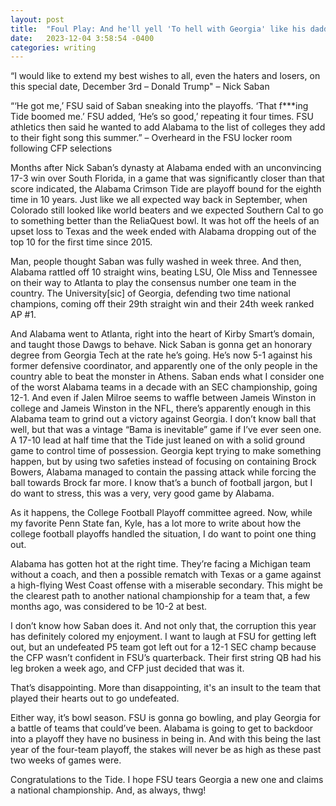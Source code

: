 ```yaml
---
layout: post
title:  "Foul Play: And he'll yell 'To hell with Georgia' like his daddy used to do!"
date:   2023-12-04 3:58:54 -0400
categories: writing
---
```



“I would like to extend my best wishes to all, even the haters and losers, on this special date, December 3rd – Donald Trump"
– Nick Saban

“‘He got me,’ FSU said of Saban sneaking into the playoffs. ‘That f***ing Tide boomed me.’
FSU added, ‘He’s so good,’ repeating it four times.
FSU athletics then said he wanted to add Alabama to the list of colleges they add to their fight song this summer.”
– Overheard in the FSU locker room following CFP selections

Months after Nick Saban’s dynasty at Alabama ended with an unconvincing 17-3 win over South Florida, in a game that was significantly closer than that score indicated, the Alabama Crimson Tide are playoff bound for the eighth time in 10 years. Just like we all expected way back in September, when Colorado still looked like world beaters and we expected Southern Cal to go to something better than the ReliaQuest bowl. It was hot off the heels of an upset loss to Texas and the week ended with Alabama dropping out of the top 10 for the first time since 2015.

Man, people thought Saban was fully washed in week three. And then, Alabama rattled off 10 straight wins, beating LSU, Ole Miss and Tennessee on their way to Atlanta to play the consensus number one team in the country. The University[sic] of Georgia, defending two time national champions, coming off their 29th straight win and their 24th week ranked AP #1.

And Alabama went to Atlanta, right into the heart of Kirby Smart’s domain, and taught those Dawgs to behave. Nick Saban is gonna get an honorary degree from Georgia Tech at the rate he’s going. He’s now 5-1 against his former defensive coordinator, and apparently one of the only people in the country able to beat the monster in Athens. Saban ends what I consider one of the worst Alabama teams in a decade with an SEC championship, going 12-1. And even if Jalen Milroe seems to waffle between Jameis Winston in college and Jameis Winston in the NFL, there’s apparently enough in this Alabama team to grind out a victory against Georgia. I don’t know ball that well, but that was a vintage “Bama is inevitable” game if I’ve ever seen one. A 17-10 lead at half time that the Tide just leaned on with a solid ground game to control time of possession. Georgia kept trying to make something happen, but by using two safeties instead of focusing on containing Brock Bowers, Alabama managed to contain the passing attack while forcing the ball towards Brock far more. I know that’s a bunch of football jargon, but I do want to stress, this was a very, very good game by Alabama. 

As it happens, the College Football Playoff committee agreed. Now, while my favorite Penn State fan, Kyle, has a lot more to write about how the college football playoffs handled the situation, I do want to point one thing out.

Alabama has gotten hot at the right time. They’re facing a Michigan team without a coach, and then a possible rematch with Texas or a game against a high-flying West Coast offense with a miserable secondary. This might be the clearest path to another national championship for a team that, a few months ago, was considered to be 10-2 at best.

I don’t know how Saban does it. And not only that, the corruption this year has definitely colored my enjoyment. I want to laugh at FSU for getting left out, but an undefeated P5 team got left out for a 12-1 SEC champ because the CFP wasn’t confident in FSU’s quarterback. Their first string QB had his leg broken a week ago, and CFP just decided that was it. 

That’s disappointing. More than disappointing, it's an insult to the team that played their hearts out to go undefeated. 

Either way, it’s bowl season. FSU is gonna go bowling, and play Georgia for a battle of teams that could’ve been. Alabama is going to get to backdoor into a playoff they have no business in being in. And with this being the last year of the four-team playoff, the stakes will never be as high as these past two weeks of games were.

Congratulations to the Tide. I hope FSU tears Georgia a new one and claims a national championship. And, as always, thwg!
